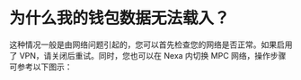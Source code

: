 # 为什么我的钱包数据无法载入？

这种情况一般是由网络问题引起的，您可以首先检查您的网络是否正常。如果启用了 VPN，请关闭后重试。同时，您也可以在 Nexa 内切换 MPC 网络，操作步骤可参考以下图示：

